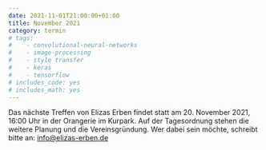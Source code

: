 ```yaml
---
date: 2021-11-01T21:00:00+01:00
title: November 2021
category: termin
# tags:
#    - convolutional-neural-networks
#    - image-processing
#    - style transfer
#    - keras
#    - tensorflow
# includes_code: yes
# includes_math: yes
---
```


Das nächste Treffen von Elizas Erben findet statt am 20. November 2021, 16:00 Uhr in der Orangerie im Kurpark. Auf der Tagesordnung stehen die weitere Planung und die Vereinsgründung. Wer dabei sein möchte, schreibt bitte an: info@elizas-erben.de

